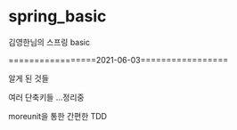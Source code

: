 # spring_basic
김영한님의 스프링 basic

=================2021-06-03=================

알게 된 것들

여러 단축키들
...정리중

moreunit을 통한 간편한 TDD

